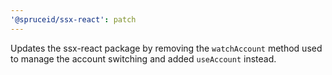 ```yaml
---
'@spruceid/ssx-react': patch
---
```


Updates the ssx-react package by removing the `watchAccount` method used to manage the account switching and added `useAccount` instead.
